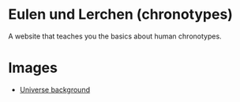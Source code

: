 # Eulen und Lerchen (chronotypes)

A website that teaches you the basics about human chronotypes.


# Images

* [Universe background](https://www.freepik.com/free-vector/universe-background_831869.htm)

